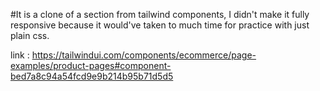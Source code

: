 #It is a clone of a section from tailwind components, I didn't make it fully responsive because it would've taken to much time for practice with just plain css.

link : https://tailwindui.com/components/ecommerce/page-examples/product-pages#component-bed7a8c94a54fcd9e9b214b95b71d5d5
